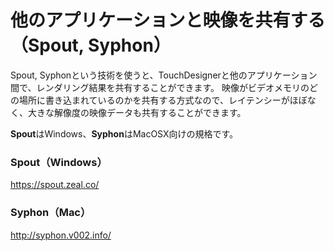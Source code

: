 # 他のアプリケーションと映像を共有する（Spout, Syphon）

Spout, Syphonという技術を使うと、TouchDesignerと他のアプリケーション間で、レンダリング結果を共有することができます。
映像がビデオメモリのどの場所に書き込まれているのかを共有する方式なので、レイテンシーがほぼなく、大きな解像度の映像データも共有することができます。

**Spout**はWindows、**Syphon**はMacOSⅩ向けの規格です。

### Spout（Windows）
https://spout.zeal.co/

### Syphon（Mac）
http://syphon.v002.info/

